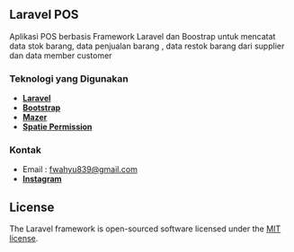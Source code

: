 ## Laravel POS

Aplikasi POS berbasis Framework Laravel dan Boostrap untuk mencatat data stok barang, data penjualan barang , data restok barang dari supplier dan data member customer

### Teknologi yang Digunakan

-   **[Laravel](https://vehikl.com/)**
-   **[Bootstrap](https://tighten.co)**
-   **[Mazer](https://webreinvent.com/)**
-   **[Spatie Permission](https://kirschbaumdevelopment.com)**

### Kontak

-   Email : fwahyu839@gmail.com
-   **[Instagram](https://www.instagram.com/si_yuu.4/)**

## License

The Laravel framework is open-sourced software licensed under the [MIT license](https://opensource.org/licenses/MIT).
